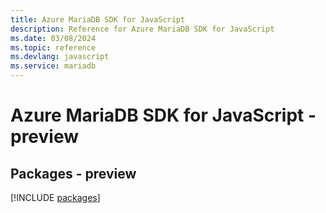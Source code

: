 ```yaml
---
title: Azure MariaDB SDK for JavaScript
description: Reference for Azure MariaDB SDK for JavaScript
ms.date: 03/08/2024
ms.topic: reference
ms.devlang: javascript
ms.service: mariadb
---
```

# Azure MariaDB SDK for JavaScript - preview
## Packages - preview
[!INCLUDE [packages](mariadb-index.md)]